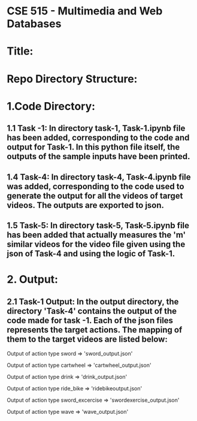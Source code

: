 # CSE 515 - Multimedia and Web Databases 

# Title: 

# Repo Directory Structure:

# 1.Code Directory: 

## 1.1 Task -1: In directory task-1, Task-1.ipynb file has been added, corresponding to the code and output for Task-1. In this python file itself, the outputs of the sample inputs have been printed.

## 1.4 Task-4:  In directory task-4, Task-4.ipynb file was added, corresponding to the code used to generate the output for all the videos of target videos. The outputs are exported to json.

## 1.5 Task-5:  In directory task-5, Task-5.ipynb file has been added that actually measures the 'm' similar videos for the video file given using the json of Task-4 and using the logic of Task-1.


# 2. Output:

## 2.1 Task-1 Output: In the output directory, the directory 'Task-4' contains the output of the code made for task -1. Each of the json files represents the target actions. The mapping of them to the target videos are listed below:

Output of action type sword => 'sword_output.json'

Output of action type cartwheel => 'cartwheel_output.json'

Output of action type drink => 'drink_output.json'

Output of action type ride_bike => 'ridebikeoutput.json'

Output of action type sword_excercise => 'swordexercise_output.json'

Output of action type wave => 'wave_output.json'
